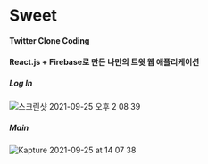 # Sweet

#### Twitter Clone Coding

#### React.js + Firebase로 만든 나만의 트윗 웹 애플리케이션

##### Log In

![스크린샷 2021-09-25 오후 2 08 39](https://user-images.githubusercontent.com/49034615/134759109-e1c38169-b389-4b57-be04-8269bf45de2d.png)

##### Main

![Kapture 2021-09-25 at 14 07 38](https://user-images.githubusercontent.com/49034615/134759117-dc4f9e50-58e3-4e2f-87cb-19d8e3fc7548.gif)
